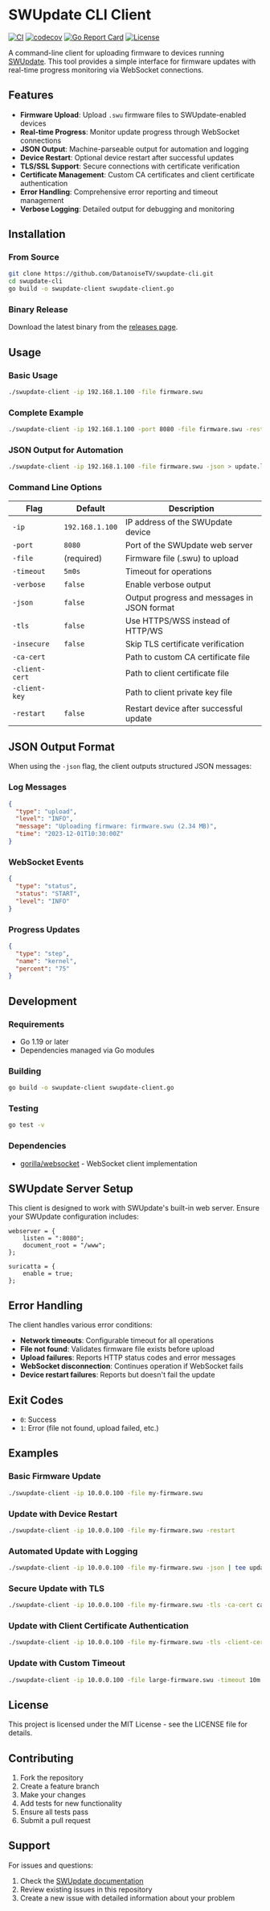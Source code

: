 # SWUpdate CLI Client

[![CI](https://github.com/DatanoiseTV/swupdate-cli/actions/workflows/ci.yml/badge.svg)](https://github.com/DatanoiseTV/swupdate-cli/actions/workflows/ci.yml)
[![codecov](https://codecov.io/gh/DatanoiseTV/swupdate-cli/branch/main/graph/badge.svg)](https://codecov.io/gh/DatanoiseTV/swupdate-cli)
[![Go Report Card](https://goreportcard.com/badge/github.com/DatanoiseTV/swupdate-cli)](https://goreportcard.com/report/github.com/DatanoiseTV/swupdate-cli)
[![License](https://img.shields.io/badge/license-MIT-blue.svg)](LICENSE)

A command-line client for uploading firmware to devices running [SWUpdate](https://sbabic.github.io/swupdate/). This tool provides a simple interface for firmware updates with real-time progress monitoring via WebSocket connections.

## Features

- **Firmware Upload**: Upload `.swu` firmware files to SWUpdate-enabled devices
- **Real-time Progress**: Monitor update progress through WebSocket connections
- **JSON Output**: Machine-parseable output for automation and logging
- **Device Restart**: Optional device restart after successful updates
- **TLS/SSL Support**: Secure connections with certificate verification
- **Certificate Management**: Custom CA certificates and client certificate authentication
- **Error Handling**: Comprehensive error reporting and timeout management
- **Verbose Logging**: Detailed output for debugging and monitoring

## Installation

### From Source

```bash
git clone https://github.com/DatanoiseTV/swupdate-cli.git
cd swupdate-cli
go build -o swupdate-client swupdate-client.go
```

### Binary Release

Download the latest binary from the [releases page](https://github.com/DatanoiseTV/swupdate-cli/releases).

## Usage

### Basic Usage

```bash
./swupdate-client -ip 192.168.1.100 -file firmware.swu
```

### Complete Example

```bash
./swupdate-client -ip 192.168.1.100 -port 8080 -file firmware.swu -restart -verbose
```

### JSON Output for Automation

```bash
./swupdate-client -ip 192.168.1.100 -file firmware.swu -json > update.log
```

### Command Line Options

| Flag | Default | Description |
|------|---------|-------------|
| `-ip` | `192.168.1.100` | IP address of the SWUpdate device |
| `-port` | `8080` | Port of the SWUpdate web server |
| `-file` | (required) | Firmware file (.swu) to upload |
| `-timeout` | `5m0s` | Timeout for operations |
| `-verbose` | `false` | Enable verbose output |
| `-json` | `false` | Output progress and messages in JSON format |
| `-tls` | `false` | Use HTTPS/WSS instead of HTTP/WS |
| `-insecure` | `false` | Skip TLS certificate verification |
| `-ca-cert` | | Path to custom CA certificate file |
| `-client-cert` | | Path to client certificate file |
| `-client-key` | | Path to client private key file |
| `-restart` | `false` | Restart device after successful update |

## JSON Output Format

When using the `-json` flag, the client outputs structured JSON messages:

### Log Messages
```json
{
  "type": "upload",
  "level": "INFO", 
  "message": "Uploading firmware: firmware.swu (2.34 MB)",
  "time": "2023-12-01T10:30:00Z"
}
```

### WebSocket Events
```json
{
  "type": "status",
  "status": "START",
  "level": "INFO"
}
```

### Progress Updates
```json
{
  "type": "step",
  "name": "kernel",
  "percent": "75"
}
```

## Development

### Requirements

- Go 1.19 or later
- Dependencies managed via Go modules

### Building

```bash
go build -o swupdate-client swupdate-client.go
```

### Testing

```bash
go test -v
```

### Dependencies

- [gorilla/websocket](https://github.com/gorilla/websocket) - WebSocket client implementation

## SWUpdate Server Setup

This client is designed to work with SWUpdate's built-in web server. Ensure your SWUpdate configuration includes:

```
webserver = {
    listen = ":8080";
    document_root = "/www";
};

suricatta = {
    enable = true;
};
```

## Error Handling

The client handles various error conditions:

- **Network timeouts**: Configurable timeout for all operations
- **File not found**: Validates firmware file exists before upload
- **Upload failures**: Reports HTTP status codes and error messages
- **WebSocket disconnection**: Continues operation if WebSocket fails
- **Device restart failures**: Reports but doesn't fail the update

## Exit Codes

- `0`: Success
- `1`: Error (file not found, upload failed, etc.)

## Examples

### Basic Firmware Update
```bash
./swupdate-client -ip 10.0.0.100 -file my-firmware.swu
```

### Update with Device Restart
```bash
./swupdate-client -ip 10.0.0.100 -file my-firmware.swu -restart
```

### Automated Update with Logging
```bash
./swupdate-client -ip 10.0.0.100 -file my-firmware.swu -json | tee update-$(date +%Y%m%d).log
```

### Secure Update with TLS
```bash
./swupdate-client -ip 10.0.0.100 -file my-firmware.swu -tls -ca-cert ca.crt
```

### Update with Client Certificate Authentication
```bash
./swupdate-client -ip 10.0.0.100 -file my-firmware.swu -tls -client-cert client.crt -client-key client.key
```

### Update with Custom Timeout
```bash
./swupdate-client -ip 10.0.0.100 -file large-firmware.swu -timeout 10m
```

## License

This project is licensed under the MIT License - see the LICENSE file for details.

## Contributing

1. Fork the repository
2. Create a feature branch
3. Make your changes
4. Add tests for new functionality
5. Ensure all tests pass
6. Submit a pull request

## Support

For issues and questions:

1. Check the [SWUpdate documentation](https://sbabic.github.io/swupdate/)
2. Review existing issues in this repository
3. Create a new issue with detailed information about your problem